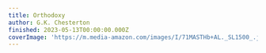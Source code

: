 ```yaml
---
title: Orthodoxy
author: G.K. Chesterton
finished: 2023-05-13T00:00:00.000Z
coverImage: 'https://m.media-amazon.com/images/I/71MASTHb+AL._SL1500_.jpg'
---
```

